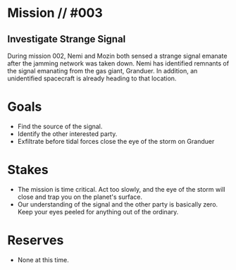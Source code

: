 # Mission // #003
## Investigate Strange Signal

During mission 002, Nemi and Mozin both sensed a strange signal emanate after the jamming network was taken down. Nemi has identified remnants of the signal emanating from the gas giant, Granduer. In addition, an unidentified spacecraft is already heading to that location.

# Goals
- Find the source of the signal.
- Identify the other interested party.
- Exfiltrate before tidal forces close the eye of the storm on Granduer

# Stakes
- The mission is time critical. Act too slowly, and the eye of the storm will close and trap you on the planet's surface.
- Our understanding of the signal and the other party is basically zero. Keep your eyes peeled for anything out of the ordinary.

# Reserves
- None at this time.